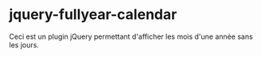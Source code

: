 # jquery-fullyear-calendar
Ceci est un plugin jQuery permettant d'afficher les mois d'une année sans les jours.
